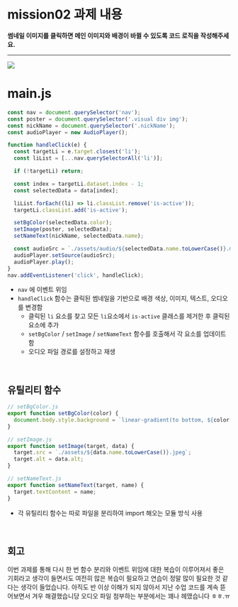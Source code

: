 # mission02 과제 내용

**썸네일 이미지를 클릭하면 메인 이미지와 배경이 바뀔 수 있도록 코드 로직을 작성해주세요.**

---

![](https://velog.velcdn.com/images/zidoopal/post/cf6b8f83-9060-4ded-a845-06df38e94ef4/image.gif)

# main.js

```javascript
const nav = document.querySelector('nav');
const poster = document.querySelector('.visual div img');
const nickName = document.querySelector('.nickName');
const audioPlayer = new AudioPlayer();

function handleClick(e) {
  const targetLi = e.target.closest('li');
  const liList = [...nav.querySelectorAll('li')];

  if (!targetLi) return;

  const index = targetLi.dataset.index - 1;
  const selectedData = data[index];

  liList.forEach((li) => li.classList.remove('is-active'));
  targetLi.classList.add('is-active');

  setBgColor(selectedData.color);
  setImage(poster, selectedData);
  setNameText(nickName, selectedData.name);

  const audioSrc = `./assets/audio/${selectedData.name.toLowerCase()}.m4a`;
  audioPlayer.setSource(audioSrc);
  audioPlayer.play();
}
nav.addEventListener('click', handleClick);
```

- `nav` 에 이벤트 위임
- `handleClick` 함수는 클릭된 썸네일을 기반으로 배경 색상, 이미지, 텍스트, 오디오를 변경함
  - 클릭된 `li` 요소를 찾고 모든 `li`요소에서 `is-active` 클래스를 제거한 후 클릭된 요소에 추가
  - `setBgColor` / `setImage` / `setNameText` 함수를 호출해서 각 요소를 업데이트 함
  - 오디오 파일 경로를 설정하고 재생

<br>

## 유틸리티 함수

```javascript
// setBgColor.js
export function setBgColor(color) {
  document.body.style.background = `linear-gradient(to bottom, ${color[0]},${color[1]})`;
}
```

```javascript
// setImage.js
export function setImage(target, data) {
  target.src = `./assets/${data.name.toLowerCase()}.jpeg`;
  target.alt = data.alt;
}
```

```javascript
// setNameText.js
export function setNameText(target, name) {
  target.textContent = name;
}
```

- 각 유틸리티 함수는 따로 파일을 분리하여 import 해오는 모듈 방식 사용

<br>

## 회고

이번 과제를 통해 다시 한 번 함수 분리와 이벤트 위임에 대한 복습이 이루어져서 좋은 기회라고 생각이 들면서도 여전히 많은 복습이 필요하고 연습이 정말 많이 필요한 것 같다는 생각이 들었습니다. 아직도 반 이상 이해가 되지 않아서 지난 수업 코드를 계속 뜯어보면서 겨우 해결했습니당
오디오 파일 첨부하는 부분에서는 꽤나 헤맸습니다 ㅎㅎ.ㅠ
